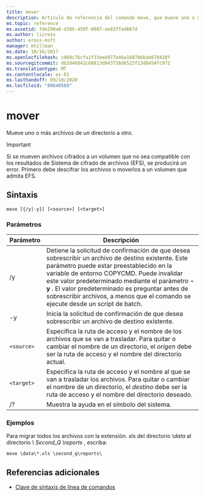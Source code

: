 ```yaml
---
title: mover
description: Artículo de referencia del comando move, que mueve uno o más archivos de un directorio a otro.
ms.topic: reference
ms.assetid: fde290a8-d385-450f-8987-ee837fed667d
ms.author: lizross
author: eross-msft
manager: mtillman
ms.date: 10/16/2017
ms.openlocfilehash: cd68c7bcfa1f33eeb977a46a1687bbbab678420f
ms.sourcegitcommit: db2d46842c68813d043738d6523f13d8454fc972
ms.translationtype: MT
ms.contentlocale: es-ES
ms.lasthandoff: 09/10/2020
ms.locfileid: "89640569"
---
```

# <a name="move"></a>mover

Mueve uno o más archivos de un directorio a otro.

> [!IMPORTANT]
> Si se mueven archivos cifrados a un volumen que no sea compatible con los resultados de Sistema de cifrado de archivos (EFS), se producirá un error. Primero debe descifrar los archivos o moverlos a un volumen que admita EFS.

## <a name="syntax"></a>Sintaxis

```
move [{/y|-y}] [<source>] [<target>]
```

### <a name="parameters"></a>Parámetros

| Parámetro | Descripción |
| --------- | ----------- |
| /y | Detiene la solicitud de confirmación de que desea sobrescribir un archivo de destino existente. Este parámetro puede estar preestablecido en la variable de entorno COPYCMD. Puede invalidar este valor predeterminado mediante el parámetro **-y** . El valor predeterminado es preguntar antes de sobrescribir archivos, a menos que el comando se ejecute desde un script de batch. |
| -y | Inicia la solicitud de confirmación de que desea sobrescribir un archivo de destino existente. |
| `<source>` | Especifica la ruta de acceso y el nombre de los archivos que se van a trasladar. Para quitar o cambiar el nombre de un directorio, el *origen* debe ser la ruta de acceso y el nombre del directorio actual. |
| `<target>` | Especifica la ruta de acceso y el nombre al que se van a trasladar los archivos. Para quitar o cambiar el nombre de un directorio, el *destino* debe ser la ruta de acceso y el nombre del directorio deseado. |
| /? | Muestra la ayuda en el símbolo del sistema. |

### <a name="examples"></a>Ejemplos

Para migrar todos los archivos con la extensión. xls del directorio *\data* al directorio *\ Second_Q \reports* , escriba:

```
move \data\*.xls \second_q\reports\
```

## <a name="additional-references"></a>Referencias adicionales

- [Clave de sintaxis de línea de comandos](command-line-syntax-key.md)
